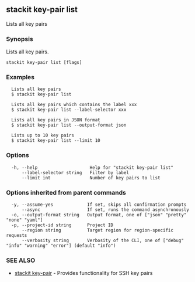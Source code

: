 ## stackit key-pair list

Lists all key pairs

### Synopsis

Lists all key pairs.

```
stackit key-pair list [flags]
```

### Examples

```
  Lists all key pairs
  $ stackit key-pair list

  Lists all key pairs which contains the label xxx
  $ stackit key-pair list --label-selector xxx

  Lists all key pairs in JSON format
  $ stackit key-pair list --output-format json

  Lists up to 10 key pairs
  $ stackit key-pair list --limit 10
```

### Options

```
  -h, --help                    Help for "stackit key-pair list"
      --label-selector string   Filter by label
      --limit int               Number of key pairs to list
```

### Options inherited from parent commands

```
  -y, --assume-yes             If set, skips all confirmation prompts
      --async                  If set, runs the command asynchronously
  -o, --output-format string   Output format, one of ["json" "pretty" "none" "yaml"]
  -p, --project-id string      Project ID
      --region string          Target region for region-specific requests
      --verbosity string       Verbosity of the CLI, one of ["debug" "info" "warning" "error"] (default "info")
```

### SEE ALSO

* [stackit key-pair](./stackit_key-pair.md)	 - Provides functionality for SSH key pairs


